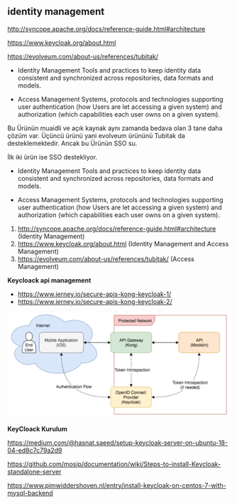 

## __identity management__

http://syncope.apache.org/docs/reference-guide.html#architecture

https://www.keycloak.org/about.html

https://evolveum.com/about-us/references/tubitak/

- Identity Management
Tools and practices to keep identity data consistent and synchronized across repositories, data formats and models.

- Access Management
Systems, protocols and technologies supporting user authentication (how Users are let accessing a given system) and authorization (which capabilities each user owns on a given system).

Bu Ürünün muaidli ve açık kaynak aynı zamanda bedava olan 3 tane daha çözüm var.
Üçüncü ürünü yani evolveum ürününü Tubitak da desteklemektedir. Ancak bu Ürünün SSO su.

İlk iki ürün ise SSO destekliyor. 


- Identity Management
Tools and practices to keep identity data consistent and synchronized across repositories, data formats and models.

- Access Management
Systems, protocols and technologies supporting user authentication (how Users are let accessing a given system) and authorization (which capabilities each user owns on a given system).


1.	http://syncope.apache.org/docs/reference-guide.html#architecture (Identity Management)
2.	https://www.keycloak.org/about.html (Identity Management and Access Management)
3.	https://evolveum.com/about-us/references/tubitak/ (Access Management)




**Keycloack api management**

- https://www.jerney.io/secure-apis-kong-keycloak-1/
- https://www.jerney.io/secure-apis-kong-keycloak-2/


![management](files/gFPhd.png)




**KeyCloack Kurulum**

https://medium.com/@hasnat.saeed/setup-keycloak-server-on-ubuntu-18-04-ed8c7c79a2d9

https://github.com/mosip/documentation/wiki/Steps-to-install-Keycloak-standalone-server

https://www.pimwiddershoven.nl/entry/install-keycloak-on-centos-7-with-mysql-backend

